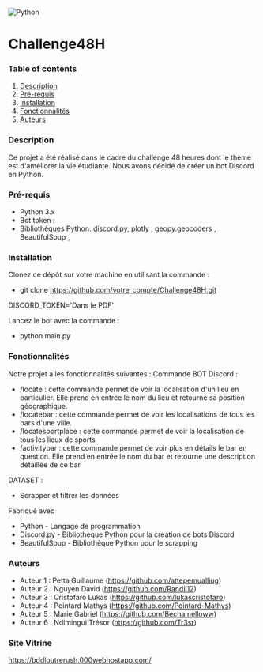 ![Python](https://img.shields.io/badge/python-3670A0?style=for-the-badge&logo=python&logoColor=ffdd54)
# Challenge48H

### Table of contents
1. [Description](###Description)
2. [Pré-requis](###Pré-requis)
3. [Installation](###Installation)
4. [Fonctionnalités](###Fonctionnalités)
5. [Auteurs](###Auteurs)

### Description

Ce projet a été réalisé dans le cadre du challenge 48 heures dont le thème est d'améliorer la vie étudiante. Nous avons décidé de créer un bot Discord en Python.

### Pré-requis

* Python 3.x 
* Bot token : 
* Bibliothèques Python: discord.py, plotly , geopy.geocoders , BeautifulSoup , 

### Installation

Clonez ce dépôt sur votre machine en utilisant la commande :

* git clone https://github.com/votre_compte/Challenge48H.git

DISCORD_TOKEN='Dans le PDF'

Lancez le bot avec la commande :

* python main.py

### Fonctionnalités

Notre projet a les fonctionnalités suivantes :
Commande BOT Discord : 

* /locate : cette commande permet de voir la localisation d'un lieu en particulier. Elle prend en entrée le nom du lieu et retourne sa position géographique.
* /locatebar : cette commande permet de voir les localisations de tous les bars d'une ville. 
* /locatesportplace : cette commande permet de voir la localisation de tous les lieux de sports
* /activitybar : cette commande permet de voir plus en détails le bar en question. Elle prend en entrée le nom du bar et retourne une description détaillée de ce bar

DATASET : 
 
* Scrapper et filtrer les données 

Fabriqué avec
* Python - Langage de programmation
* Discord.py - Bibliothèque Python pour la création de bots Discord
* BeautifulSoup - Bibliothèque Python pour le scrapping

### Auteurs

* Auteur 1 : Petta Guillaume (https://github.com/attepemualliug)
* Auteur 2 : Nguyen David (https://github.com/Randil12)
* Auteur 3 : Cristofaro Lukas (https://github.com/lukascristofaro)
* Auteur 4 : Pointard Mathys (https://github.com/Pointard-Mathys)
* Auteur 5 : Marie Gabriel (https://github.com/Bechamelloww)
* Auteur 6 : Ndimingui Trésor (https://github.com/Tr3sr)

### Site Vitrine
https://bddloutrerush.000webhostapp.com/
